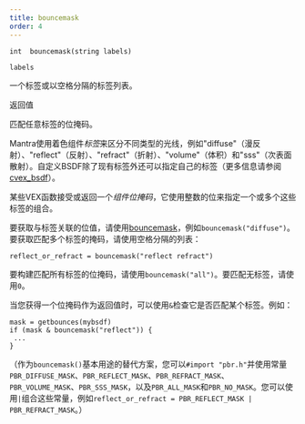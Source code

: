 ```yaml
---
title: bouncemask
order: 4
---
```

`int  bouncemask(string labels)`

`labels`

一个标签或以空格分隔的标签列表。

返回值

匹配任意标签的位掩码。

Mantra使用着色组件*标签*来区分不同类型的光线，例如"diffuse"（漫反射）、"reflect"（反射）、"refract"（折射）、"volume"（体积）和"sss"（次表面散射）。自定义BSDF除了现有标签外还可以指定自己的标签（更多信息请参阅[cvex_bsdf](../bsdfs/cvex_bsdf "从两个CVEX着色器字符串创建bsdf对象")）。

某些VEX函数接受或返回一个*组件位掩码*，它使用整数的位来指定一个或多个这些标签的组合。

要获取与标签关联的位值，请使用[bouncemask](./bouncemask)，例如`bouncemask("diffuse")`。要获取匹配多个标签的掩码，请使用空格分隔的列表：

```vex
reflect_or_refract = bouncemask("reflect refract")

```

要构建匹配所有标签的位掩码，请使用`bouncemask("all")`。要匹配无标签，请使用`0`。

当您获得一个位掩码作为返回值时，可以使用`&`检查它是否匹配某个标签。例如：

```vex
mask = getbounces(mybsdf)
if (mask & bouncemask("reflect")) {
 ...
}

```

（作为`bouncemask()`基本用途的替代方案，您可以`#import "pbr.h"`并使用常量`PBR_DIFFUSE_MASK`、`PBR_REFLECT_MASK`、`PBR_REFRACT_MASK`、`PBR_VOLUME_MASK`、`PBR_SSS_MASK`，以及`PBR_ALL_MASK`和`PBR_NO_MASK`。您可以使用`|`组合这些常量，例如`reflect_or_refract = PBR_REFLECT_MASK | PBR_REFRACT_MASK`。）
